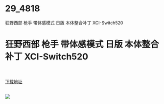 # 29_4818
狂野西部 枪手 带体感模式 日版 本体整合补丁 XCI-Switch520
# 狂野西部 枪手 带体感模式 日版 本体整合补丁 XCI-Switch520
 <br/></br>
[下载地址](https://www.switch520.cc/article/4818 "下载地址")
<br/></br>

<p><span><strong><img src="https://s1.ax1x.com/2020/05/31/t3KN1s.jpg"></strong></span></p>
